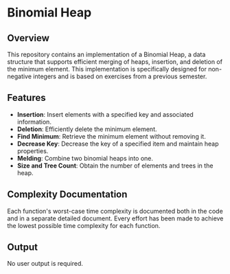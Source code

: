 # Binomial Heap

## Overview

This repository contains an implementation of a Binomial Heap, a data structure that supports efficient merging of heaps, insertion, and deletion of the minimum element. This implementation is specifically designed for non-negative integers and is based on exercises from a previous semester.

## Features

- **Insertion**: Insert elements with a specified key and associated information.
- **Deletion**: Efficiently delete the minimum element.
- **Find Minimum**: Retrieve the minimum element without removing it.
- **Decrease Key**: Decrease the key of a specified item and maintain heap properties.
- **Melding**: Combine two binomial heaps into one.
- **Size and Tree Count**: Obtain the number of elements and trees in the heap.

## Complexity Documentation
Each function's worst-case time complexity is documented both in the code and in a separate detailed document. Every effort has been made to achieve the lowest possible time complexity for each function.

## Output
No user output is required.
